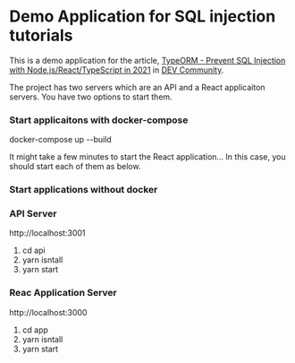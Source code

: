 # Demo Application for SQL injection tutorials

This is a demo application for the article, [TypeORM - Prevent SQL Injection with Node.js/React/TypeScript in 2021](https://dev.to/yoshi_yoshi/typeorm-prevent-sql-injection-with-node-js-react-typescript-in-2021-1go4) in [DEV Community](https://dev.to/).

The project has two servers which are an API and a React applicaiton servers. You have two options to start them.

### Start applicaitons with docker-compose
docker-compose up --build

It might take a few minutes to start the React application... 
In this case, you should start each of them as below.

### Start applications without docker

### API Server
http://localhost:3001

1. cd api
2. yarn isntall
3. yarn start

### Reac Application Server
http://localhost:3000

1. cd app
2. yarn isntall
3. yarn start
